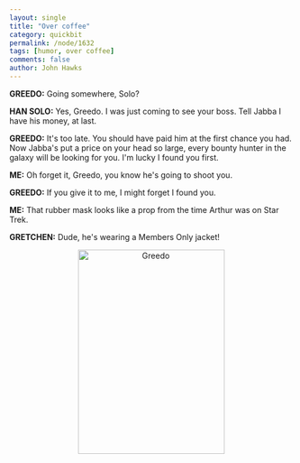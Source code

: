 ```yaml
---
layout: single 
title: "Over coffee" 
category: quickbit
permalink: /node/1632
tags: [humor, over coffee] 
comments: false 
author: John Hawks 
---
```


<b>GREEDO:</b> Going somewhere, Solo?

<b>HAN SOLO:</b> Yes, Greedo. I was just coming to see your boss. Tell Jabba I have his money, at last. 

<b>GREEDO:</b> It's too late. You should have paid him at the first chance you had. Now Jabba's put a price on your head so large, every bounty hunter in the galaxy will be looking for you. I'm lucky I found you first. 

<b>ME:</b> Oh forget it, Greedo, you know he's going to shoot you.

<b>GREEDO:</b> If you give it to me, I might forget I found you. 

<b>ME:</b> That rubber mask looks like a prop from the time Arthur was on Star Trek.

<b>GRETCHEN:</b> Dude, he's wearing a Members Only jacket!



<div style="text-align:center; margin-top:10px;">
<img src="/graphics/greedo.jpg" width="260" height="362" alt="Greedo" />
</div>

